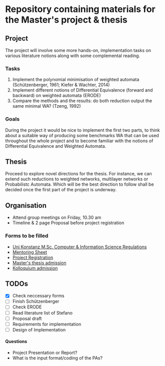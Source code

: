 # Repository containing materials for the Master's project & thesis
 
## Project
The project will involve some more hands-on, implementation tasks on various literature notions along with some complemental reading.   
### Tasks
1. Implement the polynomial minimisation of weighted automata (Schützenberger, 1961; Kiefer & Wachter, 2014)  
2. Implement different notions of Differential Equivalence (forward and backward) on weighted automata (ERODE)  
3. Compare the methods and the results: do both reduction output the same minimal WA? (Tzeng, 1992)  
### Goals  
During the project it would be nice to implement the first two parts, to think about a suitable way of producing some benchmarks WA that can be used throughout the whole project and to become familiar with the notions of Differential Equivalence and Weighted Automata.

## Thesis  
Proceed to explore novel directions for the thesis. For instance, we can extend such reductions to weighted networks, multilayer networks or Probabilistc Automata. Which will be the best direction to follow shall be decided once the first part of the project is underway.



## Organisation  
- Attend group meetings on Friday, 10.30 am  
- Timeline & 2 page Proposal before project registration  



### Forms to be filled  
- [Uni Konstanz M.Sc. Computer & Information Science Regulations](https://www.informatik.uni-konstanz.de/typo3temp/secure_downloads/62771/0/3dafd12f761b21ee261c39e95d1c7575c2a8bc87/M.Sc._CIS_PO_2019)  
- [Mentoring Sheet](https://www.informatik.uni-konstanz.de/typo3temp/secure_downloads/62771/0/c235326f76aa9d631d8443b455c60041dada26b1/Mentoring_Sheet_CS_One-Year_PO2015.pdf)  
- [Project Registration](https://www.informatik.uni-konstanz.de/typo3temp/secure_downloads/62771/0/3c1028bb51c62a4c794539a261b218ef28960c93/Anmeldung_MA-Projekt_EN_2.pdf)  
- [Master's thesis admission](https://dokumente.uni-konstanz.de/share/proxy/alfresco-noauth/api/internal/shared/node/roUpg7VYSZe0VCeq00Zrqw/content/?a=true)  
- [Kolloquium admission](https://dokumente.uni-konstanz.de/share/proxy/alfresco-noauth/api/internal/shared/node/R_Lsa-J4SImfw8rcIDTrfw/content/?a=true)  

## TODOs  
- [x] Check neccessary forms  
- [ ] Finish Schützenberger  
- [ ] Check ERODE  
- [ ] Read literature list of Stefano  
- [ ] Proposal draft  
- [ ] Requirements for implementation  
- [ ] Design of Implementation  

#### Questions  
- Project Presentation or Report?  
- What is the input format/coding of the PAs?  

